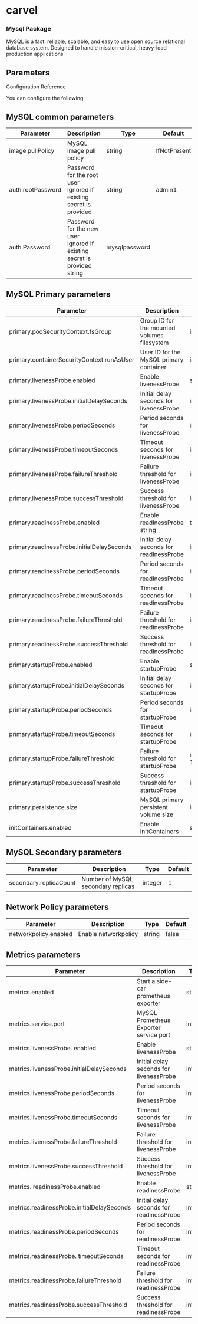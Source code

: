 # carvel
### Mysql Package 

MySQL is a fast, reliable, scalable, and easy to use open source relational database system. Designed to handle mission-critical, heavy-load production applications

## Parameters

Configuration Reference

You can configure the following:

## MySQL common parameters

|Parameter|Description|Type|Default|
|---------|-----------|----|-------|
|image.pullPolicy|MySQL image pull policy|string|IfNotPresent|
|auth.rootPassword|Password for the root user Ignored if existing secret is provided|string|admin1|
|auth.Password|Password for the new user Ignored if existing secret is provided	string|mysqlpassword|

## MySQL Primary parameters

|Parameter|Description|Type|Default|
|---------|-----------|----|-------|
|primary.podSecurityContext.fsGroup|Group ID for the mounted volumes filesystem|integer|1001|
|primary.containerSecurityContext.runAsUser|User ID for the MySQL primary container|integer|1001|
|primary.livenessProbe.enabled|Enable livenessProbe|string|true|
|primary.livenessProbe.initialDelaySeconds|Initial delay seconds for livenessProbe|integer|5|
|primary.livenessProbe.periodSeconds|Period seconds for livenessProbe|integer|10|
|primary.livenessProbe.timeoutSeconds|Timeout seconds for livenessProbe|integer|1|
|primary.livenessProbe.failureThreshold|Failure threshold for livenessProbe|integer|3|
|primary.livenessProbe.successThreshold|Success threshold for livenessProbe|integer|1|
|primary.readinessProbe.enabled|Enable readinessProbe	string|true|
|primary.readinessProbe.initialDelaySeconds|Initial delay seconds for readinessProbe|integer|5|
|primary.readinessProbe.periodSeconds	|Period seconds for readinessProbe|integer|10|
|primary.readinessProbe.timeoutSeconds	|Timeout seconds for readinessProbe|	integer|	1|
|primary.readinessProbe.failureThreshold	|Failure threshold for readinessProbe	|integer|	3|
|primary.readinessProbe.successThreshold	|Success threshold for readinessProbe|	integer|	1|
|primary.startupProbe.enabled|Enable startupProbe|string|true|
|primary.startupProbe.initialDelaySeconds|Initial delay seconds for startupProbe|integer|15|
|primary.startupProbe.periodSeconds	|Period seconds for startupProbe	|integer|	10|
|primary.startupProbe.timeoutSeconds	|Timeout seconds for startupProbe	|integer|	1|
|primary.startupProbe.failureThreshold	|Failure threshold for startupProbe|	integer	10|
|primary.startupProbe.successThreshold	|Success threshold for startupProbe|integer|1|
|primary.persistence.size	|MySQL primary persistent volume size|	integer|8Gi|
|initContainers.enabled|Enable initContainers|string|false|

## MySQL Secondary parameters

|Parameter|Description|Type|Default|
|---------|-----------|----|-------|
|secondary.replicaCount	|Number of MySQL secondary replicas	|integer	|1|

## Network Policy parameters
|Parameter|Description|Type|Default|
|---------|-----------|----|-------|
|networkpolicy.enabled|Enable networkpolicy|string|false|

## Metrics parameters

|Parameter|Description|Type|Default|
|---------|-----------|----|-------|
|metrics.enabled	|Start a side-car prometheus exporter	|string|false|
|metrics.service.port|	MySQL Prometheus Exporter service port|	integer|9104|
|metrics.livenessProbe. enabled	|Enable livenessProbe	|string|true|
|metrics.livenessProbe.initialDelaySeconds	|Initial delay seconds for livenessProbe|integer|120|
|metrics.livenessProbe.periodSeconds	|Period seconds for livenessProbe	|integer	|10|
|metrics.livenessProbe.timeoutSeconds	|Timeout seconds for livenessProbe|	integer|	1|
|metrics.livenessProbe.failureThreshold	|Failure threshold for livenessProbe|	integer|	3|
|metrics.livenessProbe.successThreshold	|Success threshold for livenessProbe|	integer|	1|
|metrics. readinessProbe.enabled	|Enable readinessProbe	|string|true|
|metrics.readinessProbe.initialDelaySeconds|	Initial delay seconds for readinessProbe|integer|30|
|metrics.readinessProbe.periodSeconds	|Period seconds for readinessProbe	|integer|	10|
|metrics.readinessProbe. timeoutSeconds	|Timeout seconds for readinessProbe|	integer|	1|
|metrics.readinessProbe.failureThreshold	|Failure threshold for readinessProbe	|integer|	3|
|metrics.readinessProbe.successThreshold|Success threshold for readinessProbe|integer|1|
